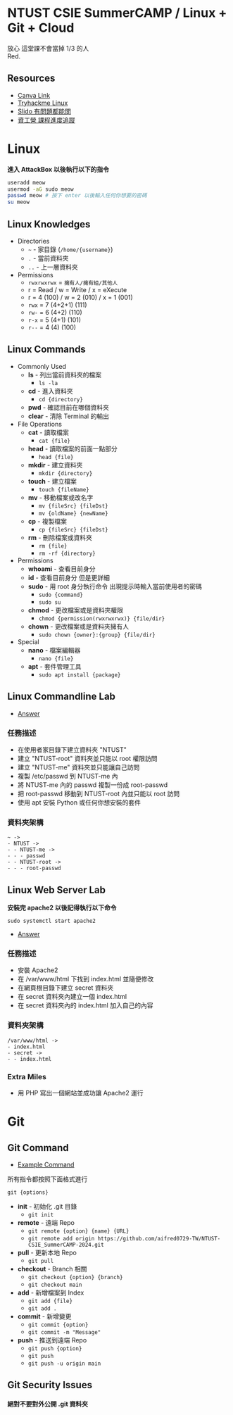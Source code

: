 # NTUST CSIE SummerCAMP / Linux + Git + Cloud

放心 這堂課不會當掉 1/3 的人<br>
Red.

## Resources

- [Canva Link](https://www.canva.com/design/DAGIAo9zk20/KtEzCBRLwyN9b-Xs1foggg/edit?utm_content=DAGIAo9zk20&utm_campaign=designshare&utm_medium=link2&utm_source=sharebutton)
- [Tryhackme Linux](https://tryhackme.com/r/room/tutorial)
- [Slido 有問題都能問](https://app.sli.do/event/qkuSYULsD2bD6ReaKJ3FEZ)
- [資工營 課程進度追蹤](https://docs.google.com/spreadsheets/d/1YSkF8HAro4OvF_UlGPb95OWya3zgEPq4vOHYAPZ5uho/edit?usp=sharing)

# Linux

**進入 AttackBox 以後執行以下的指令**

```bash
useradd meow
usermod -aG sudo meow
passwd meow # 按下 enter 以後輸入任何你想要的密碼
su meow
```

## Linux Knowledges

- Directories
    - `~` - 家目錄 (`/home/{username}`)
    - `.` - 當前資料夾
    - `..` - 上一層資料夾
- Permissions
    - `rwxrwxrwx` = `擁有人/擁有組/其他人`
    - r = Read / w = Write / x = eXecute
    - r = 4 (100) / w = 2 (010) / x = 1 (001)
    - `rwx` = 7 (4+2+1) (111)
    - `rw-` = 6 (4+2)   (110)
    - `r-x` = 5 (4+1)   (101)
    - `r--` = 4 (4)     (100)

## Linux Commands

- Commonly Used
    - **ls** - 列出當前資料夾的檔案
        - `ls -la`
    - **cd** - 進入資料夾
        - `cd {directory}`
    - **pwd** - 確認目前在哪個資料夾
    - **clear** - 清除 Terminal 的輸出
- File Operations
    - **cat** - 讀取檔案
        - `cat {file}`
    - **head** - 讀取檔案的前面一點部分
        - `head {file}`
    - **mkdir** - 建立資料夾
        - `mkdir {directory}`
    - **touch** - 建立檔案
        - `touch {fileName}`
    - **mv** - 移動檔案或改名字
        - `mv {fileSrc} {fileDst}`
        - `mv {oldName} {newName}`
    - **cp** - 複製檔案
        - `cp {fileSrc} {fileDst}`
    - **rm** - 刪除檔案或資料夾
        - `rm {file}`
        - `rm -rf {directory}`
- Permissions
    - **whoami** - 查看目前身分
    - **id** - 查看目前身分 但是更詳細
    - **sudo** - 用 root 身分執行命令 出現提示時輸入當前使用者的密碼
        - `sudo {command}`
        - `sudo su`
    - **chmod** - 更改檔案或是資料夾權限
        - `chmod {permission(rwxrwxrwx)} {file/dir}`
    - **chown** - 更改檔案或是資料夾擁有人
        - `sudo chown {owner}:{group} {file/dir}`
- Special
    - **nano** - 檔案編輯器
        - `nano {file}`
    - **apt** - 套件管理工具
        - `sudo apt install {package}`

## Linux Commandline Lab

- [Answer](https://github.com/aifred0729-TW/NTUST-CSIE_SummerCAMP-2024/blob/main/Commandline_Lab.sh)

### 任務描述

- 在使用者家目錄下建立資料夾 "NTUST"
- 建立 "NTUST-root" 資料夾並只能以 root 權限訪問
- 建立 "NTUST-me" 資料夾並只能讓自己訪問
- 複製 /etc/passwd 到 NTUST-me 內
- 將 NTUST-me 內的 passwd 複製一份成 root-passwd
- 把 root-passwd 移動到 NTUST-root 內並只能以 root 訪問
- 使用 apt 安裝 Python 或任何你想安裝的套件

### 資料夾架構

```
~ ->
- NTUST ->
- - NTUST-me ->
- - - passwd
- - NTUST-root ->
- - - root-passwd
```

## Linux Web Server Lab

**安裝完 apache2 以後記得執行以下命令**
```
sudo systemctl start apache2
```

- [Answer](https://github.com/aifred0729-TW/NTUST-CSIE_SummerCAMP-2024/blob/main/WebServer_Lab.sh)

### 任務描述

- 安裝 Apache2
- 在 /var/www/html 下找到 index.html 並隨便修改
- 在網頁根目錄下建立 secret 資料夾
- 在 secret 資料夾內建立一個 index.html
- 在 secret 資料夾內的 index.html 加入自己的內容

### 資料夾架構

```
/var/www/html ->
- index.html
- secret ->
- - index.html
```

### Extra Miles

- 用 PHP 寫出一個網站並成功讓 Apache2 運行

# Git

## Git Command

- [Example Command](https://github.com/aifred0729-TW/NTUST-CSIE_SummerCAMP-2024/blob/main/GitCommand.bat)

所有指令都按照下面格式進行

```
git {options}
```

- **init** - 初始化 .git 目錄
    - `git init`
- **remote** - 遠端 Repo
    - `git remote {option} {name} {URL}`
    - `git remote add origin https://github.com/aifred0729-TW/NTUST-CSIE_SummerCAMP-2024.git`
- **pull** - 更新本地 Repo
    - `git pull`
- **checkout** - Branch 相關
    - `git checkout {option} {branch}`
    - `git checkout main`
- **add** - 新增檔案到 Index
    - `git add {file}`
    - `git add .`
- **commit** - 新增變更
    - `git commit {option}`
    - `git commit -m "Message"`
- **push** - 推送到遠端 Repo
    - `git push {option}`
    - `git push`
    - `git push -u origin main`

## Git Security Issues

#### **絕對不要對外公開 .git 資料夾**